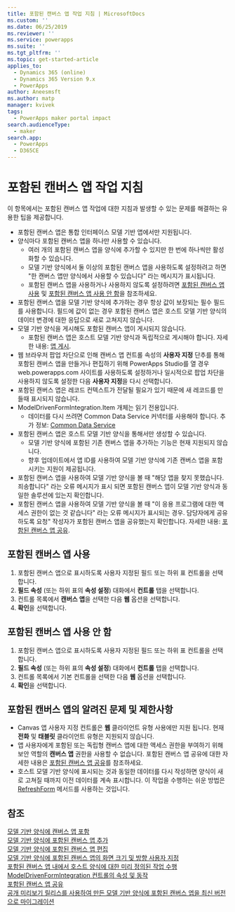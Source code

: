 ```yaml
---
title: 포함된 캔버스 앱 작업 지침 | MicrosoftDocs
ms.custom: ''
ms.date: 06/25/2019
ms.reviewer: ''
ms.service: powerapps
ms.suite: ''
ms.tgt_pltfrm: ''
ms.topic: get-started-article
applies_to:
  - Dynamics 365 (online)
  - Dynamics 365 Version 9.x
  - PowerApps
author: Aneesmsft
ms.author: matp
manager: kvivek
tags:
  - PowerApps maker portal impact
search.audienceType:
  - maker
search.app:
  - PowerApps
  - D365CE
---
```


# <a name="guidelines-on-working-with-embedded-canvas-apps"></a>포함된 캔버스 앱 작업 지침
이 항목에서는 포함된 캔버스 앱 작업에 대한 지침과 발생할 수 있는 문제를 해결하는 유용한 팁을 제공합니다.

-   포함된 캔버스 앱은 통합 인터페이스 모델 기반 앱에서만 지원됩니다.
-   양식마다 포함된 캔버스 앱을 하나만 사용할 수 있습니다. 
     - 여러 개의 포함된 캔버스 앱을 양식에 추가할 수 있지만 한 번에 하나씩만 활성화할 수 있습니다.
     - 모델 기반 양식에서 둘 이상의 포함된 캔버스 앱을 사용하도록 설정하려고 하면 "한 캔버스 앱만 양식에서 사용할 수 있습니다" 라는 메시지가 표시됩니다.
     - 포함된 캔버스 앱을 사용하거나 사용하지 않도록 설정하려면 [포함된 캔버스 앱 사용](#enable-an-embedded-canvas-app) 및 [포함된 캔버스 앱 사용 안 함](#disable-an-embedded-canvas-app)을 참조하세요.
-   포함된 캔버스 앱을 모델 기반 양식에 추가하는 경우 항상 값이 보장되는 필수 필드를 사용합니다. 필드에 값이 없는 경우 포함된 캔버스 앱은 호스트 모델 기반 양식의 데이터 변경에 대한 응답으로 새로 고쳐지지 않습니다.
-   모델 기반 양식을 게시해도 포함된 캔버스 앱이 게시되지 않습니다.
     - 포함된 캔버스 앱은 호스트 모델 기반 양식과 독립적으로 게시해야 합니다. 자세한 내용: [앱 게시](../canvas-apps/save-publish-app.md#publish-an-app).
-   웹 브라우저 팝업 차단으로 인해 캔버스 앱 컨트롤 속성의 **사용자 지정** 단추를 통해 포함된 캔버스 앱을 만들거나 편집하기 위해 PowerApps Studio를 열 경우 web.powerapps.com 사이트를 사용하도록 설정하거나 일시적으로 팝업 차단을 사용하지 않도록 설정한 다음 **사용자 지정**을 다시 선택합니다.
-   포함된 캔버스 앱은 레코드 컨텍스트가 전달될 필요가 있기 때문에 새 레코드를 만들때 표시되지 않습니다.
-   ModelDrivenFormIntegration.Item 개체는 읽기 전용입니다. 
     - 데이터를 다시 쓰려면 Common Data Service 커넥터를 사용해야 합니다. 추가 정보: [Common Data Service](/connectors/commondataservice/)
-   포함된 캔버스 앱은 호스트 모델 기반 양식을 통해서만 생성할 수 있습니다. 
    - 모델 기반 양식에 포함된 기존 캔버스 앱을 추가하는 기능은 현재 지원되지 않습니다.
    - 향후 업데이트에서 앱 ID를 사용하여 모델 기반 양식에 기존 캔버스 앱을 포함시키는 지원이 제공됩니다.
- 포함된 캔버스 앱을 사용하여 모델 기반 양식을 볼 때 "해당 앱을 찾지 못했습니다. 죄송합니다" 라는 오류 메시지가 표시 되면 포함된 캔버스 앱이 모델 기반 양식과 동일한 솔루션에 있는지 확인합니다.
- 포함된 캔버스 앱을 사용하여 모델 기반 양식을 볼 때 "이 응용 프로그램에 대한 액세스 권한이 없는 것 같습니다" 라는 오류 메시지가 표시되는 경우. 담당자에게 공유하도록 요청" 작성자가 포함된 캔버스 앱을 공유했는지 확인합니다. 자세한 내용: [포함된 캔버스 앱 공유](share-embedded-canvas-app.md).

## <a name="enable-an-embedded-canvas-app"></a>포함된 캔버스 앱 사용
1. 포함된 캔버스 앱으로 표시하도록 사용자 지정된 필드 또는 하위 표 컨트롤을 선택합니다.
2. **필드 속성** (또는 하위 표의 **속성 설정**) 대화에서 **컨트롤** 탭을 선택합니다.
3. 컨트롤 목록에서 **캔버스 앱**을 선택한 다음 **웹** 옵션을 선택합니다.
4. **확인**을 선택합니다.

## <a name="disable-an-embedded-canvas-app"></a>포함된 캔버스 앱 사용 안 함
1. 포함된 캔버스 앱으로 표시하도록 사용자 지정된 필드 또는 하위 표 컨트롤을 선택합니다.
2. **필드 속성** (또는 하위 표의 **속성 설정**) 대화에서 **컨트롤** 탭을 선택합니다.
3. 컨트롤 목록에서 기본 컨트롤을 선택한 다음 **웹** 옵션을 선택합니다.
4. **확인**을 선택합니다.

## <a name="known-issues-and-limitations-with-embedded-canvas-apps"></a>포함된 캔버스 앱의 알려진 문제 및 제한사항
- Canvas 앱 사용자 지정 컨트롤은 **웹** 클라이언트 유형 사용에만 지원 됩니다. 현재 **전화** 및 **태블릿** 클라이언트 유형은 지원되지 않습니다.
- 앱 사용자에게 포함된 또는 독립형 캔버스 앱에 대한 액세스 권한을 부여하기 위해 보안 역할의 **캔버스 앱** 권한을 사용할 수 없습니다. 포함된 캔버스 앱 공유에 대한 자세한 내용은 [포함된 캔버스 앱 공유](share-embedded-canvas-app.md)를 참조하세요.
- 호스트 모델 기반 양식에 표시되는 것과 동일한 데이터를 다시 작성하면 양식이 새로 고쳐질 때까지 이전 데이터를 계속 표시합니다. 이 작업을 수행하는 쉬운 방법은 [RefreshForm](embedded-canvas-app-actions.md#refreshformshowprompt) 메서드를 사용하는 것입니다.

## <a name="see-also"></a>참조
[모델 기반 양식에 캔버스 앱 포함](embed-canvas-app-in-form.md) <br />
[모델 기반 양식에 포함된 캔버스 앱 추가](embedded-canvas-app-add-classic-designer.md) <br />
[모델 기반 양식에 포함된 캔버스 앱 편집](embedded-canvas-app-edit-classic-designer.md) <br />
[모델 기반 양식에 포함된 캔버스 앱의 화면 크기 및 방향 사용자 지정](embedded-canvas-app-customize-screen.md) <br />
[포함된 캔버스 앱 내에서 호스트 양식에 대한 미리 정의된 작업 수행](embedded-canvas-app-actions.md) <br />
[ModelDrivenFormIntegration 컨트롤의 속성 및 동작](embedded-canvas-app-properties-actions.md) <br />
[포함된 캔버스 앱 공유](share-embedded-canvas-app.md) <br />
[공개 미리보기 릴리스를 사용하여 만든 모델 기반 양식에 포함된 캔버스 엡을 최신 버전으로 마이그레이션](embedded-canvas-app-migrate-from-preview.md) <br />
